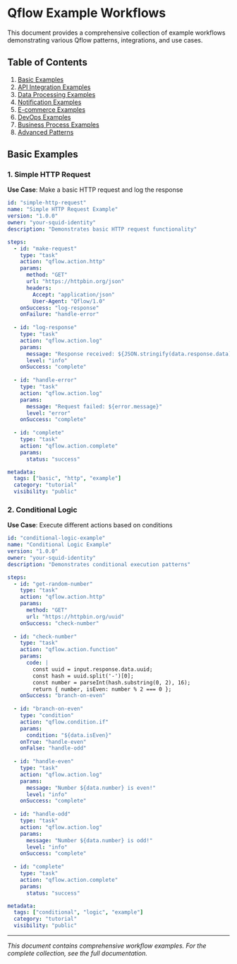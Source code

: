 # Qflow Example Workflows

This document provides a comprehensive collection of example workflows demonstrating various Qflow patterns, integrations, and use cases.

## Table of Contents

1. [Basic Examples](#basic-examples)
2. [API Integration Examples](#api-integration-examples)
3. [Data Processing Examples](#data-processing-examples)
4. [Notification Examples](#notification-examples)
5. [E-commerce Examples](#e-commerce-examples)
6. [DevOps Examples](#devops-examples)
7. [Business Process Examples](#business-process-examples)
8. [Advanced Patterns](#advanced-patterns)

## Basic Examples

### 1. Simple HTTP Request

**Use Case**: Make a basic HTTP request and log the response

```yaml
id: "simple-http-request"
name: "Simple HTTP Request Example"
version: "1.0.0"
owner: "your-squid-identity"
description: "Demonstrates basic HTTP request functionality"

steps:
  - id: "make-request"
    type: "task"
    action: "qflow.action.http"
    params:
      method: "GET"
      url: "https://httpbin.org/json"
      headers:
        Accept: "application/json"
        User-Agent: "Qflow/1.0"
    onSuccess: "log-response"
    onFailure: "handle-error"
  
  - id: "log-response"
    type: "task"
    action: "qflow.action.log"
    params:
      message: "Response received: ${JSON.stringify(data.response.data)}"
      level: "info"
    onSuccess: "complete"
  
  - id: "handle-error"
    type: "task"
    action: "qflow.action.log"
    params:
      message: "Request failed: ${error.message}"
      level: "error"
    onSuccess: "complete"
  
  - id: "complete"
    type: "task"
    action: "qflow.action.complete"
    params:
      status: "success"

metadata:
  tags: ["basic", "http", "example"]
  category: "tutorial"
  visibility: "public"
```

### 2. Conditional Logic

**Use Case**: Execute different actions based on conditions

```yaml
id: "conditional-logic-example"
name: "Conditional Logic Example"
version: "1.0.0"
owner: "your-squid-identity"
description: "Demonstrates conditional execution patterns"

steps:
  - id: "get-random-number"
    type: "task"
    action: "qflow.action.http"
    params:
      method: "GET"
      url: "https://httpbin.org/uuid"
    onSuccess: "check-number"
  
  - id: "check-number"
    type: "task"
    action: "qflow.action.function"
    params:
      code: |
        const uuid = input.response.data.uuid;
        const hash = uuid.split('-')[0];
        const number = parseInt(hash.substring(0, 2), 16);
        return { number, isEven: number % 2 === 0 };
    onSuccess: "branch-on-even"
  
  - id: "branch-on-even"
    type: "condition"
    action: "qflow.condition.if"
    params:
      condition: "${data.isEven}"
    onTrue: "handle-even"
    onFalse: "handle-odd"
  
  - id: "handle-even"
    type: "task"
    action: "qflow.action.log"
    params:
      message: "Number ${data.number} is even!"
      level: "info"
    onSuccess: "complete"
  
  - id: "handle-odd"
    type: "task"
    action: "qflow.action.log"
    params:
      message: "Number ${data.number} is odd!"
      level: "info"
    onSuccess: "complete"
  
  - id: "complete"
    type: "task"
    action: "qflow.action.complete"
    params:
      status: "success"

metadata:
  tags: ["conditional", "logic", "example"]
  category: "tutorial"
  visibility: "public"
```

---

*This document contains comprehensive workflow examples. For the complete collection, see the full documentation.*